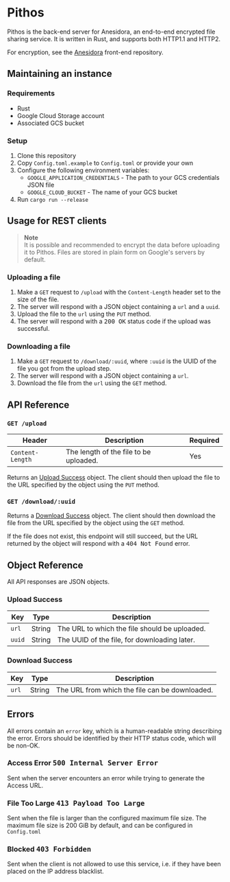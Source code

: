 # Pithos

Pithos is the back-end server for Anesidora, an end-to-end encrypted
file sharing service. It is written in Rust, and supports both
HTTP1.1 and HTTP2.

For encryption, see the [Anesidora](https://github.com/bluelhf/Anesidora)
front-end repository.

## Maintaining an instance

### Requirements

- Rust
- Google Cloud Storage account
- Associated GCS bucket

### Setup

1. Clone this repository
2. Copy `Config.toml.example` to `Config.toml` or provide your own
3. Configure the following environment variables:
    - `GOOGLE_APPLICATION_CREDENTIALS` - The path to your GCS credentials JSON file
    - `GOOGLE_CLOUD_BUCKET` - The name of your GCS bucket
4. Run `cargo run --release`

## Usage for REST clients

> **Note**  
> It is possible and recommended to encrypt the data before uploading it to Pithos.
> Files are stored in plain form on Google's servers by default.

### Uploading a file

1. Make a `GET` request to `/upload` with the `Content-Length` header set to the size of the file.
2. The server will respond with a JSON object containing a `url` and a `uuid`.
3. Upload the file to the `url` using the `PUT` method.
4. The server will respond with a <kbd>200 OK</kbd> status code if the upload was successful.

### Downloading a file

1. Make a `GET` request to `/download/:uuid`, where `:uuid` is the UUID of the file you got from the upload step.
2. The server will respond with a JSON object containing a `url`.
3. Download the file from the `url` using the `GET` method.

## API Reference

### `GET /upload`

| Header           | Description                            | Required |
|------------------|----------------------------------------|----------|
| `Content-Length` | The length of the file to be uploaded. | Yes      |

Returns an [Upload Success](#upload-success) object. The client should then upload
the file to the URL specified by the object using the `PUT` method.

### `GET /download/:uuid`

Returns a [Download Success](#download-success) object. The client should then download
the file from the URL specified by the object using the `GET` method.

If the file does not exist, this endpoint will still succeed, but the URL returned
by the object will respond with a <kbd>404 Not Found</kbd> error.

## Object Reference

All API responses are JSON objects.

### Upload Success

| Key    | Type   | Description                                   |
|--------|--------|-----------------------------------------------|
| `url`  | String | The URL to which the file should be uploaded. |
| `uuid` | String | The UUID of the file, for downloading later.  |

### Download Success

| Key    | Type   | Description                                    |
|--------|--------|------------------------------------------------|
| `url`  | String | The URL from which the file can be downloaded. |

## Errors

All errors contain an `error` key, which is a human-readable string
describing the error. Errors should be identified by their HTTP status code, which
will be non-OK.

### Access Error <kbd>500 Internal Server Error</kbd>
Sent when the server encounters an error while trying to generate the Access URL.

### File Too Large <kbd>413 Payload Too Large</kbd>
Sent when the file is larger than the configured maximum file size. The maximum file size
is 200 GiB by default, and can be configured in `Config.toml`

### Blocked <kbd>403 Forbidden</kbd>
Sent when the client is not allowed to use this service, i.e. if they have been
placed on the IP address blacklist.